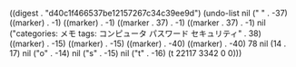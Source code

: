 
((digest . "d40c1f466537be12157267c34c39ee9d") (undo-list nil ("
" . -37) ((marker) . -1) ((marker) . -1) ((marker . 37) . -1) ((marker . 37) . -1) nil ("categories: メモ
tags: コンピュータ パスワード セキュリティ" . 38) ((marker) . -15) ((marker) . -15) ((marker) . -40) ((marker) . -40) 78 nil (14 . 17) nil ("o" . -14) nil ("s" . -15) nil ("t" . -16) (t 22117 3342 0 0)))
